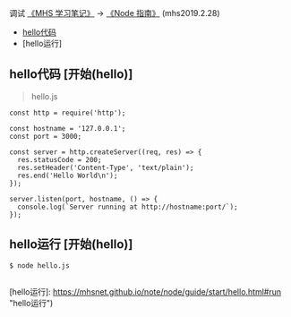 调试 [《MHS 学习笔记》] -> [《Node 指南》] (mhs2019.2.28)

- [hello代码]
- [hello运行]

## <span id="code">hello代码</span> [开始(hello)]
> hello.js
```
const http = require('http');

const hostname = '127.0.0.1';
const port = 3000;

const server = http.createServer((req, res) => {
  res.statusCode = 200;
  res.setHeader('Content-Type', 'text/plain');
  res.end('Hello World\n');
});

server.listen(port, hostname, () => {
  console.log(`Server running at http://hostname:port/`);
});
```

## <span id="run">hello运行</span> [开始(hello)]
```
$ node hello.js
```

##
[《MHS 学习笔记》]: https://mhsnet.github.io/note/ "《MHS 学习笔记》"
[《Node 指南》]: https://mhsnet.github.io/note/node/guide/index.html "《Node 指南》"
[调试]: https://mhsnet.github.io/note/node/guide/start/debug.html "调试"

[hello代码]: https://mhsnet.github.io/note/node/guide/start/hello.html#code "hello代码"
[hello运行]: https://mhsnet.github.io/note/node/guide/start/hello.html#run "hello运行")